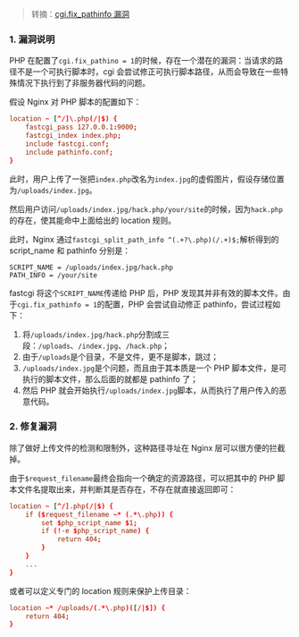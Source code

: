 > 转摘：[cgi.fix_pathinfo 漏洞](https://segmentfault.com/a/1190000022499679)

### 1. 漏洞说明

PHP 在配置了`cgi.fix_pathino = 1`的时候，存在一个潜在的漏洞：当请求的路径不是一个可执行脚本时，cgi 会尝试修正可执行脚本路径，从而会导致在一些特殊情况下执行到了非服务器代码的问题。

假设 Nginx 对 PHP 脚本的配置如下：

```conf
location ~ [^/]\.php(/|$) {
    fastcgi_pass 127.0.0.1:9000;
    fastcgi_index index.php;
    include fastcgi.conf;
    include pathinfo.conf;
}
```

此时，用户上传了一张把`index.php`改名为`index.jpg`的虚假图片，假设存储位置为`/uploads/index.jpg`。

然后用户访问`/uploads/index.jpg/hack.php/your/site`的时候，因为`hack.php`的存在，使其能命中上面给出的 location 规则。

此时，Nginx 通过`fastcgi_split_path_info ^(.+?\.php)(/.+)$;`解析得到的 script_name 和 pathinfo 分别是：

```
SCRIPT_NAME = /uploads/index.jpg/hack.php
PATH_INFO = /your/site
```

fastcgi 将这个`SCRIPT_NAME`传递给 PHP 后，PHP 发现其并非有效的脚本文件。由于`cgi.fix_pathinfo = 1`的配置，PHP 会尝试自动修正 pathinfo，尝试过程如下：

1. 将`/uploads/index.jpg/hack.php`分割成三段：`/uploads`、`/index.jpg`、`/hack.php`；
2. 由于`/uploads`是个目录，不是文件，更不是脚本，跳过；
3. `/uploads/index.jpg`是个问题，而且由于其本质是一个 PHP 脚本文件，是可执行的脚本文件，那么后面的就都是 pathinfo 了；
4. 然后 PHP 就会开始执行`/uploads/index.jpg`脚本，从而执行了用户传入的恶意代码。

### 2. 修复漏洞

除了做好上传文件的检测和限制外，这种路径寻址在 Nginx 层可以很方便的拦截掉。

由于`$request_filename`最终会指向一个确定的资源路径，可以把其中的 PHP 脚本文件名提取出来，并判断其是否存在，不存在就直接返回即可：

```conf
location ~ [^/].php(/|$) {
    if ($request_filename ~* (.*\.php)) {
        set $php_script_name $1;
        if (!-e $php_script_name) {
            return 404;
        }
    }
    ...
}
```

或者可以定义专门的 location 规则来保护上传目录：

```conf
location ~* /uploads/(.*\.php)([/|$]) {
    return 404;
}
```


